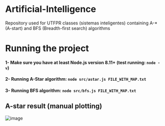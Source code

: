 # Artificial-Intelligence

Repository used for UTFPR classes (sistemas inteligentes) containing A-\* (A-start) and BFS (Breadth-first search) algorithms

# Running the project

#### 1- Make sure you have at least Node.js version 8.11+ (test running: `node -v`)

#### 2- Running A-Star algorithm: `node src/astar.js FILE_WITH_MAP.txt`

#### 3- Running BFS algorithm: `node src/bfs.js FILE_WITH_MAP.txt`

## A-star result (manual plotting)

![image](https://user-images.githubusercontent.com/13686332/64506734-fd75a980-d2ae-11e9-8c8b-c66e6fc62c38.png)

